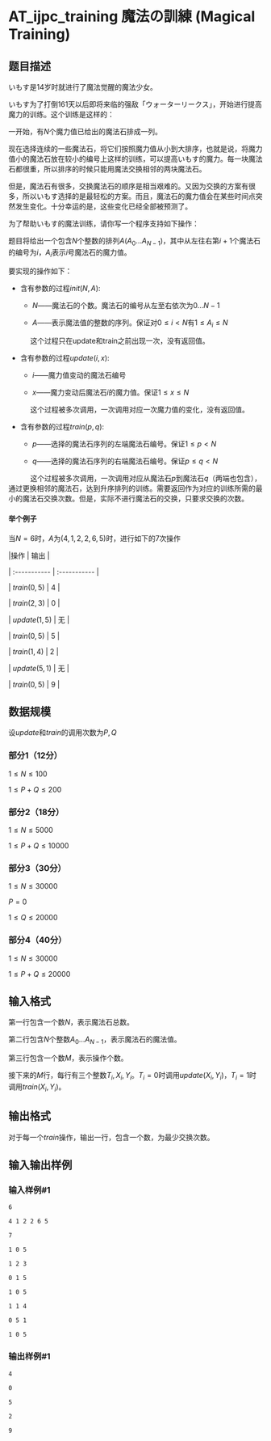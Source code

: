# AT_ijpc_training 魔法の訓練 (Magical Training)

## 题目描述

いもす是14岁时就进行了魔法觉醒的魔法少女。

いもす为了打倒161天以后即将来临的强敌「ウォーターリークス」，开始进行提高魔力的训练。这个训练是这样的：

一开始，有$N$个魔力值已给出的魔法石排成一列。

现在选择连续的一些魔法石，将它们按照魔力值从小到大排序，也就是说，将魔力值小的魔法石放在较小的编号上这样的训练，可以提高いもす的魔力。每一块魔法石都很重，所以排序的时候只能用魔法交换相邻的两块魔法石。

但是，魔法石有很多，交换魔法石的顺序是相当艰难的。又因为交换的方案有很多，所以いもす选择的是最轻松的方案。而且，魔法石的魔力值会在某些时间点突然发生变化。十分幸运的是，这些变化已经全部被预测了。

为了帮助いもす的魔法训练，请你写一个程序支持如下操作：

题目将给出一个包含$N$个整数的排列$A(A_0…A_{N-1})$，其中从左往右第$i+1$个魔法石的编号为$i$，$A_i$表示$i$号魔法石的魔力值。

要实现的操作如下：
+ 含有参数的过程$init(N,A)$:
	+ $N$——魔法石的个数。魔法石的编号从左至右依次为$0...N-1$
    + $A$——表示魔法值的整数的序列。保证对$0\le i< N$有$1\le A_i\le N$

&nbsp;&nbsp;&nbsp;&nbsp;&nbsp;&nbsp;&nbsp;&nbsp;&nbsp;&nbsp;&nbsp;这个过程只在update和train之前出现一次，没有返回值。
+ 含有参数的过程$update(i,x)$:
	+ $i$——魔力值变动的魔法石编号
    + $x$——魔力变动后魔法石$i$的魔力值。保证$1\le x\le N$
    
&nbsp;&nbsp;&nbsp;&nbsp;&nbsp;&nbsp;&nbsp;&nbsp;&nbsp;&nbsp;&nbsp;这个过程被多次调用，一次调用对应一次魔力值的变化，没有返回值。
+ 含有参数的过程$train(p,q)$:
	+ $p$——选择的魔法石序列的左端魔法石编号。保证$1\le p< N$
    + $q$——选择的魔法石序列的右端魔法石编号。保证$p\le q< N$
    
&nbsp;&nbsp;&nbsp;&nbsp;&nbsp;&nbsp;&nbsp;&nbsp;&nbsp;&nbsp;&nbsp;这个过程被多次调用，一次调用对应从魔法石$p$到魔法石$q$（两端也包含），通过更换相邻的魔法石，达到升序排列的训练。需要返回作为对应的训练所需的最小的魔法石交换次数。但是，实际不进行魔法石的交换，只要求交换的次数。

#### 举个例子

当$N=6$时，$A$为$(4,1,2,2,6,5)$时，进行如下的$7$次操作

|操作 | 输出 |
| :----------- | :----------- |
| $train(0, 5)$  | $4$ |
| $train(2, 3)$ | $0$ |
| $update(1, 5)$ | 无 |
| $train(0, 5)$ | $5$ |
| $train(1, 4)$ | $2$ |
| $update(5, 1)$ | 无 |
| $train(0, 5)$ | $9$ |
## 数据规模
设$update$和$train$的调用次数为$P,Q$

### 部分1（12分）

$1\le N\le 100$

$1\le P+Q\le 200$

### 部分2（18分）

$1\le N\le 5000$

$1\le P+Q\le 10000$

### 部分3（30分）

$1\le N\le 30000$

$P=0$

$1\le Q\le 20000$

### 部分4（40分）

$1\le N\le 30000$

$1\le P+Q\le 20000$

## 输入格式

第一行包含一个数$N$，表示魔法石总数。

第二行包含$N$个整数$A_0...A_{N-1}$，表示魔法石的魔法值。

第三行包含一个数$M$，表示操作个数。

接下来的$M$行，每行有三个整数$T_i,X_i,Y_i$。$T_i=0$时调用$update(X_i,Y_i)$，$T_i=1$时调用$train(X_i,Y_i)$。

## 输出格式

对于每一个$train$操作，输出一行，包含一个数，为最少交换次数。

## 输入输出样例
### 输入样例#1
	6
	4 1 2 2 6 5
	7
	1 0 5
	1 2 3
	0 1 5
	1 0 5
	1 1 4
	0 5 1
	1 0 5
### 输出样例#1
	4
	0
	5
	2
	9